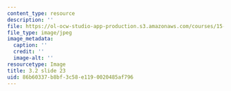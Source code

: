 ```yaml
---
content_type: resource
description: ''
file: https://ol-ocw-studio-app-production.s3.amazonaws.com/courses/15-s21-nuts-and-bolts-of-business-plans-january-iap-2014/86b60337b8bf3c58e1190020485af796_Slide23.JPG
file_type: image/jpeg
image_metadata:
  caption: ''
  credit: ''
  image-alt: ''
resourcetype: Image
title: 3.2 slide 23
uid: 86b60337-b8bf-3c58-e119-0020485af796
---
```

